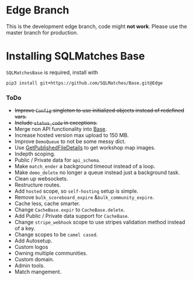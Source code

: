 # Edge Branch

This is the development edge branch, code might **not work**. Please use the master branch for production.

# Installing SQLMatches Base

`SQLMatchesBase` is required, install with

```pip3 install git+https://github.com/SQLMatches/Base.git@Edge```

### ToDo

- ~~Improve `Config` singleton to use initialized objects instead of redefined vars.~~
- ~~Include `status_code` in exceptions.~~
- Merge non API functionality into [Base](https://github.com/SQLMatches/Base/tree/Edge).
- Increase hosted version max upload to 150 MB.
- Improve `DemoQueue` to not be some messy dict.
- Use [GetPublishedFileDetails](https://steamapi.xpaw.me/#ISteamRemoteStorage/GetPublishedFil) to get workshop map images.
- Indepth scoping.
- Public / Private data for `api_schema`.
- Make `match_ender` a background timeout instead of a loop.
- Make `demo_delete` no longer a queue instead just a background task.
- Clean up websockets.
- Restructure routes.
- Add `hosted` scope, so `self-hosting` setup is simple.
- Remove `bulk_scoreboard_expire` &`bulk_community_expire`.
- Cache less, cache smarter.
- Change `CacheBase.expir` to `CacheBase.delete`.
- Add Public / Private data support for `CacheBase`.
- Change `stripe_webhook` scope to use stripes validation method instead of a key.
- Change scopes to be `camel cased`.
- Add Autosetup.
- Custom logos
- Owning multiple communities.
- Custom domain.
- Admin tools.
- Match mangement.
